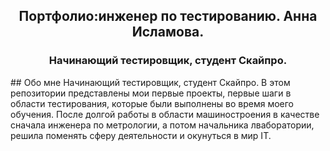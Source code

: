 <h2 align="center">Портфолио:инженер по тестированию. Анна Исламова.</a> 
<h3 align="center">Начинающий тестировщик, студент Скайпро.</h3>
## Обо мне
Начинающий тестировщик, студент Скайпро. В этом репозитории представлены мои первые проекты, первые шаги в области тестирования, которые были выполнены во время моего обучения. После долгой работы в области машиностроения в качестве сначала инженера по метрологии, а потом начальника лваборатории, решила поменять сферу деятельности и окунуться в мир IT. 
